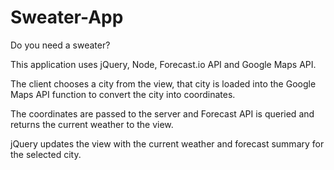 # Sweater-App
Do you need a sweater?

This application uses jQuery, Node, Forecast.io API and Google Maps API. 

The client chooses a city from the view, that city is loaded into the Google Maps API function to convert the city into coordinates. 

The coordinates are passed to the server and Forecast API is queried and returns the current weather to the view.

jQuery updates the view with the current weather and forecast summary for the selected city.
